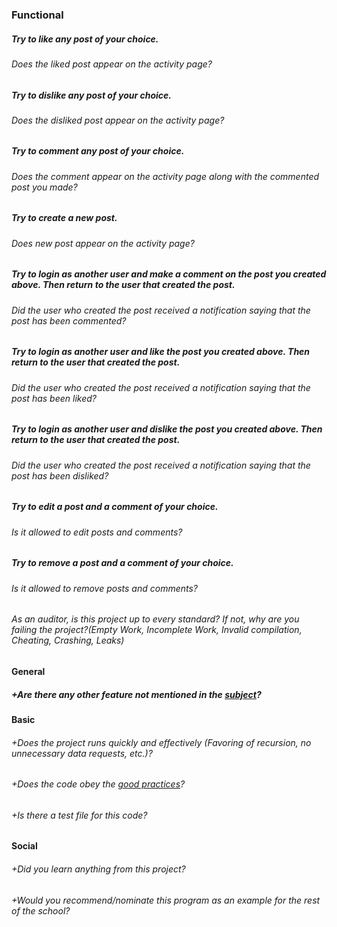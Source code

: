 ### Functional

##### Try to like any post of your choice.

###### Does the liked post appear on the activity page?

##### Try to dislike any post of your choice.

###### Does the disliked post appear on the activity page?

##### Try to comment any post of your choice.

###### Does the comment appear on the activity page along with the commented post you made?

##### Try to create a new post.

###### Does new post appear on the activity page?

##### Try to login as another user and make a comment on the post you created above. Then return to the user that created the post.

###### Did the user who created the post received a notification saying that the post has been commented?

##### Try to login as another user and like the post you created above. Then return to the user that created the post.

###### Did the user who created the post received a notification saying that the post has been liked?

##### Try to login as another user and dislike the post you created above. Then return to the user that created the post.

###### Did the user who created the post received a notification saying that the post has been disliked?

##### Try to edit a post and a comment of your choice.

###### Is it allowed to edit posts and comments?

##### Try to remove a post and a comment of your choice.

###### Is it allowed to remove posts and comments?

###### As an auditor, is this project up to every standard? If not, why are you failing the project?(Empty Work, Incomplete Work, Invalid compilation, Cheating, Crashing, Leaks)

#### General

##### +Are there any other feature not mentioned in the [subject](https://public.01-edu.org/subjects/forum/advanced-features/)?

#### Basic

###### +Does the project runs quickly and effectively (Favoring of recursion, no unnecessary data requests, etc.)?

###### +Does the code obey the [good practices](https://public.01-edu.org/subjects/good-practices/)?

###### +Is there a test file for this code?

#### Social

###### +Did you learn anything from this project?

###### +Would you recommend/nominate this program as an example for the rest of the school?
